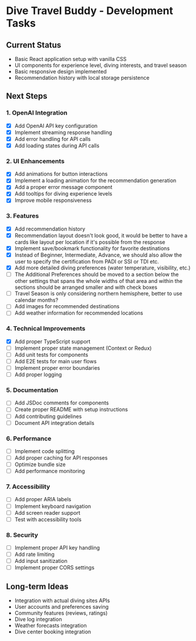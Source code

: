 # Dive Travel Buddy - Development Tasks

## Current Status

- Basic React application setup with vanilla CSS
- UI components for experience level, diving interests, and travel season
- Basic responsive design implemented
- Recommendation history with local storage persistence

## Next Steps

### 1. OpenAI Integration

- [x] Add OpenAI API key configuration
- [x] Implement streaming response handling
- [x] Add error handling for API calls
- [x] Add loading states during API calls

### 2. UI Enhancements

- [x] Add animations for button interactions
- [x] Implement a loading animation for the recommendation generation
- [x] Add a proper error message component
- [x] Add tooltips for diving experience levels
- [x] Improve mobile responsiveness

### 3. Features

- [x] Add recommendation history
- [x] Recommendation layout doesn't look good, it would be better to have a cards like layout per location if it's possible from the response
- [x] Implement save/bookmark functionality for favorite destinations
- [x] Instead of Beginner, Intermediate, Advance, we should also allow the user to specify the certification from PADI or SSI or TDI etc.
- [x] Add more detailed diving preferences (water temperature, visibility, etc.)
- [ ] The Additional Preferences should be moved to a section below the other settings that spans the whole widths of that area and within the sections should be arranged smaller and with check boxes
- [ ] Travel Season is only considering northern hemisphere, better to use calendar months?
- [ ] Add images for recommended destinations
- [ ] Add weather information for recommended locations

### 4. Technical Improvements

- [x] Add proper TypeScript support
- [ ] Implement proper state management (Context or Redux)
- [ ] Add unit tests for components
- [ ] Add E2E tests for main user flows
- [ ] Implement proper error boundaries
- [ ] Add proper logging

### 5. Documentation

- [ ] Add JSDoc comments for components
- [ ] Create proper README with setup instructions
- [ ] Add contributing guidelines
- [ ] Document API integration details

### 6. Performance

- [ ] Implement code splitting
- [ ] Add proper caching for API responses
- [ ] Optimize bundle size
- [ ] Add performance monitoring

### 7. Accessibility

- [ ] Add proper ARIA labels
- [ ] Implement keyboard navigation
- [ ] Add screen reader support
- [ ] Test with accessibility tools

### 8. Security

- [ ] Implement proper API key handling
- [ ] Add rate limiting
- [ ] Add input sanitization
- [ ] Implement proper CORS settings

## Long-term Ideas

- Integration with actual diving sites APIs
- User accounts and preferences saving
- Community features (reviews, ratings)
- Dive log integration
- Weather forecasts integration
- Dive center booking integration
